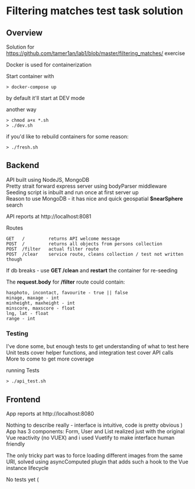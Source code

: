 # Filtering matches test task solution

## Overview

Solution for https://github.com/tamer1an/lab1/blob/master/filtering_matches/ exercise

Docker is used for containerization

Start container with
```
> docker-compose up
```
by default it'll start at DEV mode

another way
```
> chmod a+x *.sh
> ./dev.sh
```
if you'd like to rebuild containers for some reason:
```
> ./fresh.sh
```

## Backend

API built using NodeJS, MongoDB\
Pretty strait forward express server using bodyParser middleware\
Seeding script is inbuilt and run once at first server up\
Reason to use MongoDB - it has nice and quick geospatial **$nearSphere** search

API reports at http://localhost:8081

Routes
```
GET   /         returns API welcome message
POST  /         returns all objects from persons collection
POST  /filter   actual filter route
POST  /clear    service route, cleans collection / test not written though
```
If db breaks - use **GET /clean** and **restart** the container for re-seeding

The **request.body** for **/filter** route could contain:
```
hasphoto, incontact, favourite - true || false
minage, maxage - int
minheight, maxheight - int
minscore, maxscore - float
lng, lat - float
range - int
```

### Testing

I've done some, but enough tests to get understanding of what to test here\
Unit tests cover helper functions, and integration test cover API calls\
More to come to get more coverage

running Tests
```
> ./api_test.sh
```

## Frontend

App reports at http://localhost:8080

Nothing to describe really - interface is intuitive, code is pretty obvious )\
App has 3 components: Form, User and List realized just with the original Vue
reactivity (no VUEX) and i used Vuetify to make interface human friendly

The only tricky part was to force loading different images from the same URI, solved using asyncComputed plugin that adds such a hook to the Vue instance lifecycle

No tests yet (
